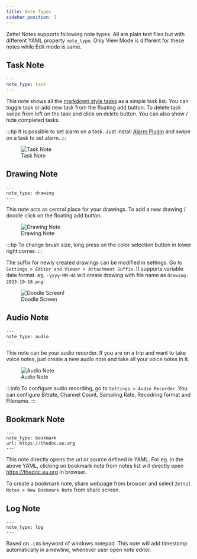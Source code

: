 ```yaml
---
title: Note Types
sidebar_position: 1
---
```


Zettel Notes supports following note types. All are plain text files but with different YAML property `note_type`. Only View Mode is different for these notes while Edit mode is same.

## Task Note

```YAML
---
note_type: task
---
```

This note shows all the [markdown style tasks](./editor/markdown#task-lists) as a simple task list. You can toggle task or add new task from the floating add button. To delete task swipe from left on the task and click on delete button. You can also show / hide completed tasks.

:::tip
It is possible to set alarm on a task. Just install [Alarm Plugin](../plugins/alarm-plugin.md) and swipe on a task to set alarm.
:::

<figure>
<img src="/assets/img/note-type-task.webp" alt="Task Note"/>
 <figcaption>Task Note</figcaption>
</figure>

## Drawing Note

```
---
note_type: drawing
---
```

This note acts as central place for your drawings. To add a new drawing / doodle click on the floating add button.

<figure>
<img src="/assets/img/note-type-drawing.webp" alt="Drawing Note"/>
 <figcaption>Drawing Note</figcaption>
</figure>


:::tip
To change brush size, long press on the color selection button in lower right corner.
:::

The suffix for newly created drawings can be modified in settings. Go to `Settings > Editor and Viewer > Attachment Suffix`. It supports variable date format. eg. `-yyyy-MM-dd` will create drawing with file name as `drawing-2023-10-18.png`.

<figure>
<img src="/assets/img/note-type-drawing-draw.webp" alt="Doodle Screen!"/>
 <figcaption>Doodle Screen</figcaption>
</figure>

## Audio Note

```
---
note_type: audio
---
```

This note can be your audio recorder. If you are on a trip and want to take voice notes, just create a new audio note and take all your voice notes in it.

<figure>
<img src="/assets/img/note-type-audio.webp" alt="Audio Note"/>
 <figcaption>Audio Note</figcaption>
</figure>

:::info
To configure audio recording, go to `Settings > Audio Recorder`. You can configure Bitrate, Channel Count, Sampling Rate, Recodring format and Filename. 
:::


## Bookmark Note

```
---
note_type: bookmark
url: https://thedoc.eu.org
---
```

This note directly opens the url or source defined in YAML. For eg. in the above YAML, clicking on bookmark note from notes list will directly open <https://thedoc.eu.org> in browser.

To create a bookmark note, share webpage from browser and select `Zettel Notes > New Bookmark Note` from share screen.

## Log Note

```
---
note_type: log
---
```

Based on `.LOG` keyword of windows notepad. This note will add timestamp automatically in a newline, whenever user open note editor.